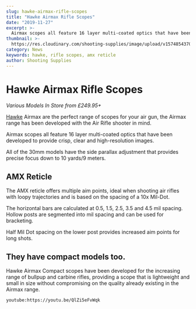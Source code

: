 ```yaml
---
slug: hawke-airmax-rifle-scopes
title: "Hawke Airmax Rifle Scopes"
date: "2019-11-27"
excerpt: >-
  Airmax scopes all feature 16 layer multi-coated optics that have been developed to provide crisp, clear and high-resolution images.
thumbnail: >-
  https://res.cloudinary.com/shooting-supplies/image/upload/v1574854370/Hawke-Airmax_v5mfan.jpg
category: News
keywords: hawke, rifle scopes, amx reticle
author: Shooting Supplies
---
```


# **Hawke Airmax Rifle Scopes**

_Various Models In Store from £249.95+_

[Hawke](/brand/hawke/) Airmax are the perfect range of scopes for your air gun, the Airmax range has been developed with the Air Rifle shooter in mind.

Airmax scopes all feature 16 layer multi-coated optics that have been developed to provide crisp, clear and high-resolution images.

All of the 30mm models have the side parallax adjustment that provides precise focus down to 10 yards/9 meters.

## AMX Reticle

The AMX reticle offers multiple aim points, ideal when shooting air rifles with loopy trajectories and is based on the spacing of a 10x Mil-Dot.

The horizontal bars are calculated at 0.5, 1.5, 2.5, 3.5 and 4.5 mil spacing. Hollow posts are segmented into mil spacing and can be used for bracketing.

Half Mil Dot spacing on the lower post provides increased aim points for long shots.

## They have compact models too.

Hawke Airmax Compact scopes have been developed for the increasing range of bullpup and carbine rifles, providing a scope that is lightweight and small in size without compromising on the quality already existing in the Airmax range.

`youtube:https://youtu.be/QlZi5eFvWqk`
